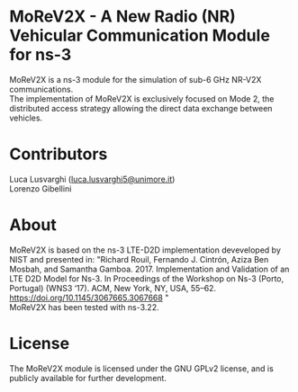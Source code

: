 # MoReV2X - A New Radio (NR) Vehicular Communication Module for ns-3
MoReV2X is a ns-3 module for the simulation of sub-6 GHz NR-V2X communications.  
The implementation of MoReV2X is exclusively focused on Mode 2, the distributed access strategy allowing the direct data exchange between vehicles.

# Contributors
Luca Lusvarghi (luca.lusvarghi5@unimore.it)  
Lorenzo Gibellini 

# About
MoReV2X is based on the ns-3 LTE-D2D implementation deveveloped by NIST and presented in: "Richard Rouil, Fernando J. Cintrón, Aziza Ben Mosbah, and Samantha Gamboa. 2017. Implementation and Validation of an LTE D2D Model for Ns-3. In Proceedings of the Workshop on Ns-3 (Porto, Portugal) (WNS3 ‘17). ACM, New York, NY,
USA, 55–62. https://doi.org/10.1145/3067665.3067668 "  
MoReV2X has been tested with ns-3.22.

# License
The MoReV2X module is licensed under the GNU GPLv2 license, and is publicly available for further development.
